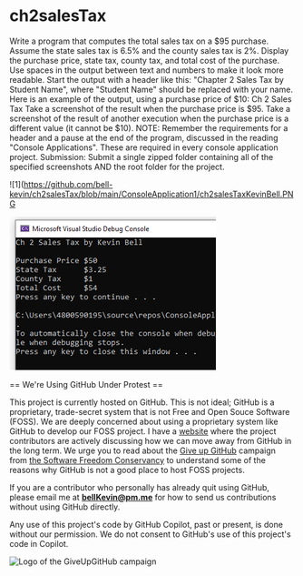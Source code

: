 # ch2salesTax
Write a program that computes the total sales tax on a $95 purchase. Assume the state sales tax is 6.5% and the county sales tax is 2%. Display the purchase price, state tax, county tax, and total cost of the purchase. Use spaces in the output between text and numbers to make it look more readable. Start the output with a header like this: "Chapter 2 Sales Tax by Student Name", where "Student Name" should be replaced with your name.  Here is an example of the output, using a purchase price of $10:  Ch 2 Sales Tax  Take a screenshot of the result when the purchase price is $95. Take a screenshot of the result of another execution when the purchase price is a different value (it cannot be $10).     NOTE: Remember the requirements for a header and a pause at the end of the program, discussed in the reading "Console Applications". These are required in every console application project.  Submission: Submit a single zipped folder containing all of the specified screenshots AND the root folder for the project.

![1](https://github.com/bell-kevin/ch2salesTax/blob/main/ConsoleApplication1/ch2salesTaxKevinBell.PNG

![2](https://github.com/bell-kevin/ch2salesTax/blob/main/ConsoleApplication1/image2.PNG)

== We're Using GitHub Under Protest ==

This project is currently hosted on GitHub.  This is not ideal; GitHub is a
proprietary, trade-secret system that is not Free and Open Souce Software
(FOSS).  We are deeply concerned about using a proprietary system like GitHub
to develop our FOSS project. I have a [website](https://bellKevin.me) where the
project contributors are actively discussing how we can move away from GitHub
in the long term.  We urge you to read about the [Give up GitHub](https://GiveUpGitHub.org) campaign 
from [the Software Freedom Conservancy](https://sfconservancy.org) to understand some of the reasons why GitHub is not 
a good place to host FOSS projects.

If you are a contributor who personally has already quit using GitHub, please
email me at **bellKevin@pm.me** for how to send us contributions without
using GitHub directly.

Any use of this project's code by GitHub Copilot, past or present, is done
without our permission.  We do not consent to GitHub's use of this project's
code in Copilot.

![Logo of the GiveUpGitHub campaign](https://sfconservancy.org/img/GiveUpGitHub.png)
